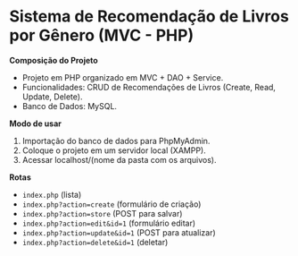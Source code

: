 # Sistema de Recomendação de Livros por Gênero (MVC - PHP)

**Composição do Projeto**
- Projeto em PHP organizado em MVC + DAO + Service.
- Funcionalidades: CRUD de Recomendações de Livros (Create, Read, Update, Delete).
- Banco de Dados: MySQL.

**Modo de usar**
1. Importação do banco de dados para PhpMyAdmin.
2. Coloque o projeto em um servidor local (XAMPP).
3. Acessar localhost/(nome da pasta com os arquivos).

**Rotas**
- `index.php` (lista)
- `index.php?action=create` (formulário de criação)
- `index.php?action=store` (POST para salvar)
- `index.php?action=edit&id=1` (formulário editar)
- `index.php?action=update&id=1` (POST para atualizar)
- `index.php?action=delete&id=1` (deletar)
